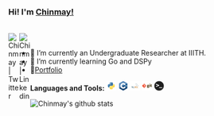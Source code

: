 ### Hi! I'm [Chinmay!](https://ubermayinch.github.io/blog/)

<br/>


<a href="https://twitter.com/ubermayinch">
<img align="left" alt="Chinmay | Twitter" width="22px" src="https://cdn.jsdelivr.net/npm/simple-icons@v3/icons/twitter.svg" />
</a>
<a href="https://www.linkedin.com/in/chinmay-sharma-b1804b1b5/">
<img align="left" alt="Chinmay | Linkedin" width="22px" src="https://cdn.jsdelivr.net/npm/simple-icons@v3/icons/linkedin.svg" />
</a>
</br>

- 🔭 I’m currently an Undergraduate Researcher at IIITH.
- 🌱 I’m currently learning Go and DSPy
- 📝[Portfolio](https://ubermayinch.github.io/blog)




**Languages and Tools:**
<code><img height="20" src="https://raw.githubusercontent.com/github/explore/80688e429a7d4ef2fca1e82350fe8e3517d3494d/topics/python/python.png"></code>
<code><img height="20" src="https://raw.githubusercontent.com/github/explore/80688e429a7d4ef2fca1e82350fe8e3517d3494d/topics/cpp/cpp.png"></code>
<code><img height="20" src="https://raw.githubusercontent.com/github/explore/80688e429a7d4ef2fca1e82350fe8e3517d3494d/topics/mysql/mysql.png"></code>
<code><img height="20" src="https://raw.githubusercontent.com/github/explore/80688e429a7d4ef2fca1e82350fe8e3517d3494d/topics/git/git.png"></code>
<code><img height="20" src="https://raw.githubusercontent.com/github/explore/80688e429a7d4ef2fca1e82350fe8e3517d3494d/topics/terminal/terminal.png"></code>

![Chinmay's github stats](https://github-readme-stats.vercel.app/api?username=UberMayinch&show_icons=true&hide_border=true)
